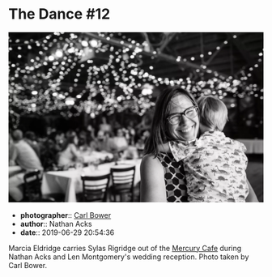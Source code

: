 # The Dance \#12

![Marcia Eldridge carries Sylas Rigridge out of the Mercury Cafe](assets/2019-06-29-set-4-the-dance-12.webp)

* **photographer**:: [Carl Bower](https://carlbowerphotos.com)
* **author**:: Nathan Acks
* **date**:: 2019-06-29 20:54:36

Marcia Eldridge carries Sylas Rigridge out of the [Mercury Cafe](http://mercurycafe.com) during Nathan Acks and Len Montgomery's wedding reception. Photo taken by Carl Bower.
